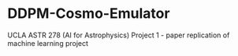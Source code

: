 # DDPM-Cosmo-Emulator
UCLA ASTR 278 (AI for Astrophysics) Project 1 - paper replication of machine learning project

